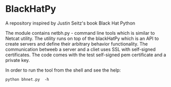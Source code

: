 # BlackHatPy
A repository inspired by Justin Seitz's book Black Hat Python

The module contains netbh.py - command line tools which is similar to Netcat utility. The utility runs on top of the blackHatPy which is an API to create servers and define their arbitrary behavior functionality.
The communication betweeb a server and a cliet uses SSL with self-signed certificates. The code comes with the test self-signed pem certificate and a private key.

In order to run the tool from the shell and see the help:
```
python bhnet.py  -h
```

